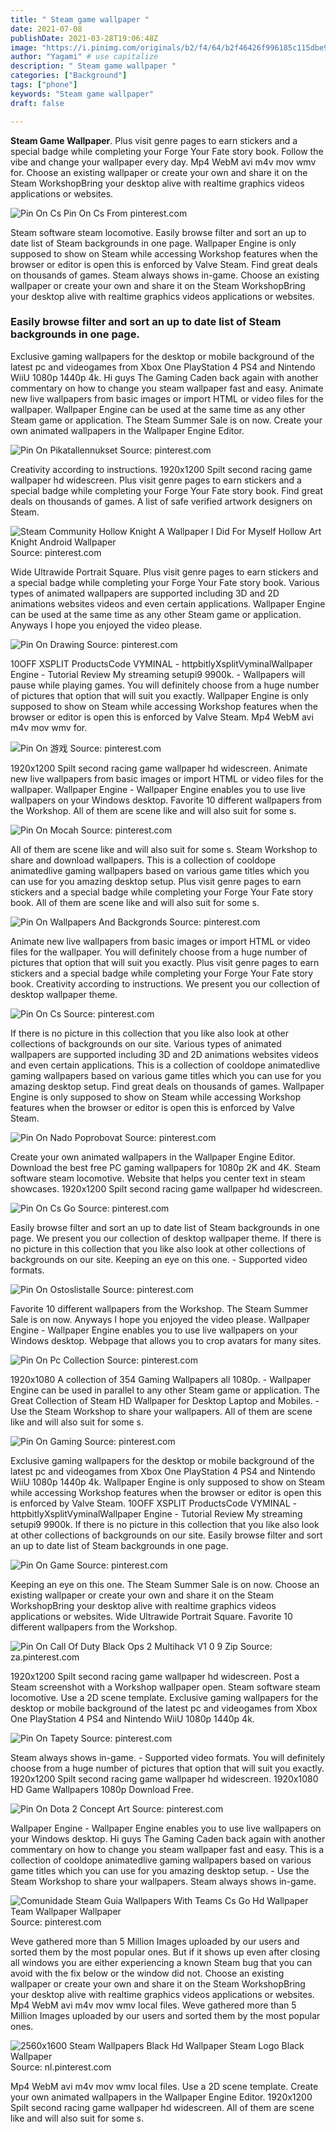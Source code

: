 ```yaml
---
title: " Steam game wallpaper "
date: 2021-07-08
publishDate: 2021-03-28T19:06:48Z
image: "https://i.pinimg.com/originals/b2/f4/64/b2f46426f996185c115dbe9d7e30259e.jpg"
author: "Yagami" # use capitalize
description: " Steam game wallpaper "
categories: ["Background"]
tags: ["phone"]
keywords: "Steam game wallpaper"
draft: false

---
```



**Steam Game Wallpaper**. Plus visit genre pages to earn stickers and a special badge while completing your Forge Your Fate story book. Follow the vibe and change your wallpaper every day. Mp4 WebM avi m4v mov wmv for. Choose an existing wallpaper or create your own and share it on the Steam WorkshopBring your desktop alive with realtime graphics videos applications or websites.

![Pin On Cs](https://i.pinimg.com/originals/dd/6b/8b/dd6b8b4901896de290a3b417e60e8182.jpg "Pin On Cs")
Pin On Cs From pinterest.com


Steam software steam locomotive. Easily browse filter and sort an up to date list of Steam backgrounds in one page. Wallpaper Engine is only supposed to show on Steam while accessing Workshop features when the browser or editor is open this is enforced by Valve Steam. Find great deals on thousands of games. Steam always shows in-game. Choose an existing wallpaper or create your own and share it on the Steam WorkshopBring your desktop alive with realtime graphics videos applications or websites.

### Easily browse filter and sort an up to date list of Steam backgrounds in one page.

Exclusive gaming wallpapers for the desktop or mobile background of the latest pc and videogames from Xbox One PlayStation 4 PS4 and Nintendo WiiU 1080p 1440p 4k. Hi guys The Gaming Caden back again with another commentary on how to change you steam wallpaper fast and easy. Animate new live wallpapers from basic images or import HTML or video files for the wallpaper. Wallpaper Engine can be used at the same time as any other Steam game or application. The Steam Summer Sale is on now. Create your own animated wallpapers in the Wallpaper Engine Editor.


![Pin On Pikatallennukset](https://i.pinimg.com/originals/80/6a/1a/806a1aa04faed8f9d3ccb599a54c31ec.jpg "Pin On Pikatallennukset")
Source: pinterest.com

Creativity according to instructions. 1920x1200 Spilt second racing game wallpaper hd widescreen. Plus visit genre pages to earn stickers and a special badge while completing your Forge Your Fate story book. Find great deals on thousands of games. A list of safe verified artwork designers on Steam.

![Steam Community Hollow Knight A Wallpaper I Did For Myself Hollow Art Knight Android Wallpaper](https://i.pinimg.com/originals/7c/f8/78/7cf87874b7748a127cc9bb11c0fa3f12.jpg "Steam Community Hollow Knight A Wallpaper I Did For Myself Hollow Art Knight Android Wallpaper")
Source: pinterest.com

Wide Ultrawide Portrait Square. Plus visit genre pages to earn stickers and a special badge while completing your Forge Your Fate story book. Various types of animated wallpapers are supported including 3D and 2D animations websites videos and even certain applications. Wallpaper Engine can be used at the same time as any other Steam game or application. Anyways I hope you enjoyed the video please.

![Pin On Drawing](https://i.pinimg.com/originals/16/1b/f1/161bf19cd44d17a6818fcda5ebedec26.jpg "Pin On Drawing")
Source: pinterest.com

10OFF XSPLIT ProductsCode VYMINAL - httpbitlyXsplitVyminalWallpaper Engine - Tutorial Review My streaming setupi9 9900k. - Wallpapers will pause while playing games. You will definitely choose from a huge number of pictures that option that will suit you exactly. Wallpaper Engine is only supposed to show on Steam while accessing Workshop features when the browser or editor is open this is enforced by Valve Steam. Mp4 WebM avi m4v mov wmv for.

![Pin On 游戏](https://i.pinimg.com/originals/98/49/73/98497302702b12092707dde0c1869774.jpg "Pin On 游戏")
Source: pinterest.com

1920x1200 Spilt second racing game wallpaper hd widescreen. Animate new live wallpapers from basic images or import HTML or video files for the wallpaper. Wallpaper Engine - Wallpaper Engine enables you to use live wallpapers on your Windows desktop. Favorite 10 different wallpapers from the Workshop. All of them are scene like and will also suit for some s.

![Pin On Mocah](https://i.pinimg.com/originals/37/67/ba/3767badac1a5b96db7bb929a8a162b14.png "Pin On Mocah")
Source: pinterest.com

All of them are scene like and will also suit for some s. Steam Workshop to share and download wallpapers. This is a collection of cooldope animatedlive gaming wallpapers based on various game titles which you can use for you amazing desktop setup. Plus visit genre pages to earn stickers and a special badge while completing your Forge Your Fate story book. All of them are scene like and will also suit for some s.

![Pin On Wallpapers And Backgronds](https://i.pinimg.com/originals/9b/c2/58/9bc258b17d5eac15637a226823ac7a86.jpg "Pin On Wallpapers And Backgronds")
Source: pinterest.com

Animate new live wallpapers from basic images or import HTML or video files for the wallpaper. You will definitely choose from a huge number of pictures that option that will suit you exactly. Plus visit genre pages to earn stickers and a special badge while completing your Forge Your Fate story book. Creativity according to instructions. We present you our collection of desktop wallpaper theme.

![Pin On Cs](https://i.pinimg.com/originals/dd/6b/8b/dd6b8b4901896de290a3b417e60e8182.jpg "Pin On Cs")
Source: pinterest.com

If there is no picture in this collection that you like also look at other collections of backgrounds on our site. Various types of animated wallpapers are supported including 3D and 2D animations websites videos and even certain applications. This is a collection of cooldope animatedlive gaming wallpapers based on various game titles which you can use for you amazing desktop setup. Find great deals on thousands of games. Wallpaper Engine is only supposed to show on Steam while accessing Workshop features when the browser or editor is open this is enforced by Valve Steam.

![Pin On Nado Poprobovat](https://i.pinimg.com/originals/ab/ec/31/abec3177343bd2d3f52430970478147a.jpg "Pin On Nado Poprobovat")
Source: pinterest.com

Create your own animated wallpapers in the Wallpaper Engine Editor. Download the best free PC gaming wallpapers for 1080p 2K and 4K. Steam software steam locomotive. Website that helps you center text in steam showcases. 1920x1200 Spilt second racing game wallpaper hd widescreen.

![Pin On Cs Go](https://i.pinimg.com/originals/71/c2/2f/71c22f79d8d97d819e4a07f233f4d0aa.jpg "Pin On Cs Go")
Source: pinterest.com

Easily browse filter and sort an up to date list of Steam backgrounds in one page. We present you our collection of desktop wallpaper theme. If there is no picture in this collection that you like also look at other collections of backgrounds on our site. Keeping an eye on this one. - Supported video formats.

![Pin On Ostoslistalle](https://i.pinimg.com/originals/d5/56/47/d556475acdb0ba83d7305bb4bc46c02c.jpg "Pin On Ostoslistalle")
Source: pinterest.com

Favorite 10 different wallpapers from the Workshop. The Steam Summer Sale is on now. Anyways I hope you enjoyed the video please. Wallpaper Engine - Wallpaper Engine enables you to use live wallpapers on your Windows desktop. Webpage that allows you to crop avatars for many sites.

![Pin On Pc Collection](https://i.pinimg.com/originals/aa/fd/47/aafd4736615b27f83c2dfe1dc2480463.png "Pin On Pc Collection")
Source: pinterest.com

1920x1080 A collection of 354 Gaming Wallpapers all 1080p. - Wallpaper Engine can be used in parallel to any other Steam game or application. The Great Collection of Steam HD Wallpaper for Desktop Laptop and Mobiles. - Use the Steam Workshop to share your wallpapers. All of them are scene like and will also suit for some s.

![Pin On Gaming](https://i.pinimg.com/originals/f9/13/cd/f913cd36f521236e07094fb78320e6a7.png "Pin On Gaming")
Source: pinterest.com

Exclusive gaming wallpapers for the desktop or mobile background of the latest pc and videogames from Xbox One PlayStation 4 PS4 and Nintendo WiiU 1080p 1440p 4k. Wallpaper Engine is only supposed to show on Steam while accessing Workshop features when the browser or editor is open this is enforced by Valve Steam. 10OFF XSPLIT ProductsCode VYMINAL - httpbitlyXsplitVyminalWallpaper Engine - Tutorial Review My streaming setupi9 9900k. If there is no picture in this collection that you like also look at other collections of backgrounds on our site. Easily browse filter and sort an up to date list of Steam backgrounds in one page.

![Pin On Game](https://i.pinimg.com/originals/e3/88/49/e388497b62be0cc36949ab5d4051a618.jpg "Pin On Game")
Source: pinterest.com

Keeping an eye on this one. The Steam Summer Sale is on now. Choose an existing wallpaper or create your own and share it on the Steam WorkshopBring your desktop alive with realtime graphics videos applications or websites. Wide Ultrawide Portrait Square. Favorite 10 different wallpapers from the Workshop.

![Pin On Call Of Duty Black Ops 2 Multihack V1 0 9 Zip](https://i.pinimg.com/originals/24/46/d8/2446d8168f8b5a4194aa6fa4ed4bc8e7.png "Pin On Call Of Duty Black Ops 2 Multihack V1 0 9 Zip")
Source: za.pinterest.com

1920x1200 Spilt second racing game wallpaper hd widescreen. Post a Steam screenshot with a Workshop wallpaper open. Steam software steam locomotive. Use a 2D scene template. Exclusive gaming wallpapers for the desktop or mobile background of the latest pc and videogames from Xbox One PlayStation 4 PS4 and Nintendo WiiU 1080p 1440p 4k.

![Pin On Tapety](https://i.pinimg.com/originals/04/48/7f/04487fc8e391ab25b3b0efd4b18b7afa.png "Pin On Tapety")
Source: pinterest.com

Steam always shows in-game. - Supported video formats. You will definitely choose from a huge number of pictures that option that will suit you exactly. 1920x1200 Spilt second racing game wallpaper hd widescreen. 1920x1080 HD Game Wallpapers 1080p Download Free.

![Pin On Dota 2 Concept Art](https://i.pinimg.com/originals/60/0c/82/600c82fc5a99282a99763297c3309661.jpg "Pin On Dota 2 Concept Art")
Source: pinterest.com

Wallpaper Engine - Wallpaper Engine enables you to use live wallpapers on your Windows desktop. Hi guys The Gaming Caden back again with another commentary on how to change you steam wallpaper fast and easy. This is a collection of cooldope animatedlive gaming wallpapers based on various game titles which you can use for you amazing desktop setup. - Use the Steam Workshop to share your wallpapers. Steam always shows in-game.

![Comunidade Steam Guia Wallpapers With Teams Cs Go Hd Wallpaper Team Wallpaper Wallpaper](https://i.pinimg.com/originals/23/d3/8d/23d38d16259008f8d9cbf26f7e93978f.jpg "Comunidade Steam Guia Wallpapers With Teams Cs Go Hd Wallpaper Team Wallpaper Wallpaper")
Source: pinterest.com

Weve gathered more than 5 Million Images uploaded by our users and sorted them by the most popular ones. But if it shows up even after closing all windows you are either experiencing a known Steam bug that you can avoid with the fix below or the window did not. Choose an existing wallpaper or create your own and share it on the Steam WorkshopBring your desktop alive with realtime graphics videos applications or websites. Mp4 WebM avi m4v mov wmv local files. Weve gathered more than 5 Million Images uploaded by our users and sorted them by the most popular ones.

![2560x1600 Steam Wallpapers Black Hd Wallpaper Steam Logo Black Wallpaper](https://i.pinimg.com/originals/b2/f4/64/b2f46426f996185c115dbe9d7e30259e.jpg "2560x1600 Steam Wallpapers Black Hd Wallpaper Steam Logo Black Wallpaper")
Source: nl.pinterest.com

Mp4 WebM avi m4v mov wmv local files. Use a 2D scene template. Create your own animated wallpapers in the Wallpaper Engine Editor. 1920x1200 Spilt second racing game wallpaper hd widescreen. All of them are scene like and will also suit for some s.

